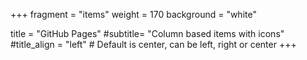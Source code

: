 +++
fragment = "items"
weight = 170
background = "white"

title = "GitHub Pages"
#subtitle= "Column based items with icons"
#title_align = "left" # Default is center, can be left, right or center
+++